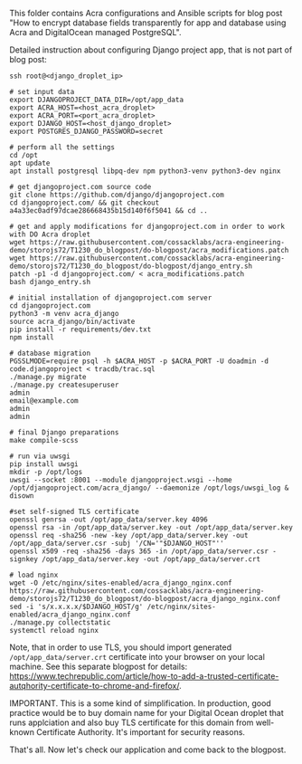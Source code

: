This folder contains Acra configurations and Ansible scripts for blog post "How to encrypt database fields transparently for app and database using Acra and DigitalOcean managed PostgreSQL".

Detailed instruction about configuring Django project app, that is not part of blog post:

```
ssh root@<django_droplet_ip>

# set input data
export DJANGOPROJECT_DATA_DIR=/opt/app_data
export ACRA_HOST=<host_acra_droplet>
export ACRA_PORT=<port_acra_droplet>
export DJANGO_HOST=<host_django_droplet>
export POSTGRES_DJANGO_PASSWORD=secret

# perform all the settings
cd /opt
apt update
apt install postgresql libpq-dev npm python3-venv python3-dev nginx

# get djangoproject.com source code
git clone https://github.com/django/djangoproject.com
cd djangoproject.com/ && git checkout a4a33ec0adf97dcae286668435b15d140f6f5041 && cd ..

# get and apply modifications for djangoproject.com in order to work with DO Acra droplet
wget https://raw.githubusercontent.com/cossacklabs/acra-engineering-demo/storojs72/T1230_do_blogpost/do-blogpost/acra_modifications.patch
wget https://raw.githubusercontent.com/cossacklabs/acra-engineering-demo/storojs72/T1230_do_blogpost/do-blogpost/django_entry.sh
patch -p1 -d djangoproject.com/ < acra_modifications.patch 
bash django_entry.sh

# initial installation of djangoproject.com server
cd djangoproject.com
python3 -m venv acra_django
source acra_django/bin/activate
pip install -r requirements/dev.txt
npm install

# database migration
PGSSLMODE=require psql -h $ACRA_HOST -p $ACRA_PORT -U doadmin -d code.djangoproject < tracdb/trac.sql
./manage.py migrate
./manage.py createsuperuser
admin
email@example.com
admin
admin 

# final Django preparations
make compile-scss

# run via uwsgi
pip install uwsgi
mkdir -p /opt/logs
uwsgi --socket :8001 --module djangoproject.wsgi --home /opt/djangoproject.com/acra_django/ --daemonize /opt/logs/uwsgi_log & disown

#set self-signed TLS certificate
openssl genrsa -out /opt/app_data/server.key 4096
openssl rsa -in /opt/app_data/server.key -out /opt/app_data/server.key
openssl req -sha256 -new -key /opt/app_data/server.key -out /opt/app_data/server.csr -subj '/CN='"$DJANGO_HOST"''
openssl x509 -req -sha256 -days 365 -in /opt/app_data/server.csr -signkey /opt/app_data/server.key -out /opt/app_data/server.crt

# load nginx
wget -O /etc/nginx/sites-enabled/acra_django_nginx.conf https://raw.githubusercontent.com/cossacklabs/acra-engineering-demo/storojs72/T1230_do_blogpost/do-blogpost/acra_django_nginx.conf
sed -i 's/x.x.x.x/$DJANGO_HOST/g' /etc/nginx/sites-enabled/acra_django_nginx.conf
./manage.py collectstatic
systemctl reload nginx
```

Note, that in order to use TLS, you should import generated `/opt/app_data/server.crt` certificate into your browser on your local machine. See this separate blogpost for details: https://www.techrepublic.com/article/how-to-add-a-trusted-certificate-autqhority-certificate-to-chrome-and-firefox/. 

IMPORTANT. This is a some kind of simplification. In production, good practice would be to buy domain name for your Digital Ocean droplet that runs applciation and also buy TLS certificate for this domain from well-known Certificate Authority. It's important for security reasons.

That's all. Now let's check our application and come back to the blogpost.